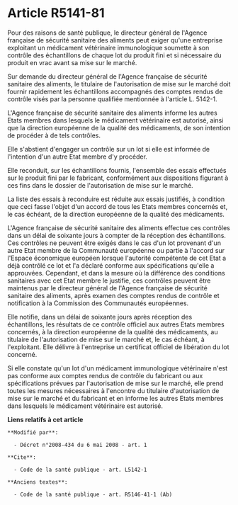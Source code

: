 # Article R5141-81

Pour des raisons de santé publique, le directeur général de l'Agence française de sécurité sanitaire des aliments peut exiger
qu'une entreprise exploitant un médicament vétérinaire immunologique soumette à son contrôle des échantillons de chaque lot
du produit fini et si nécessaire du produit en vrac avant sa mise sur le marché. 

Sur demande du directeur général de l'Agence française de sécurité sanitaire des aliments, le titulaire de l'autorisation de
mise sur le marché doit fournir rapidement les échantillons accompagnés des comptes rendus de contrôle visés par la personne
qualifiée mentionnée à l'article L. 5142-1. 

L'Agence française de sécurité sanitaire des aliments informe les autres Etats membres dans lesquels le médicament
vétérinaire est autorisé, ainsi que la direction européenne de la qualité des médicaments, de son intention de procéder à de
tels contrôles. 

Elle s'abstient d'engager un contrôle sur un lot si elle est informée de l'intention d'un autre Etat membre d'y procéder. 

Elle reconduit, sur les échantillons fournis, l'ensemble des essais effectués sur le produit fini par le fabricant,
conformément aux dispositions figurant à ces fins dans le dossier de l'autorisation de mise sur le marché. 

La liste des essais à reconduire est réduite aux essais justifiés, à condition que ceci fasse l'objet d'un accord de tous les
Etats membres concernés et, le cas échéant, de la direction européenne de la qualité des médicaments. 

L'Agence française de sécurité sanitaire des aliments effectue ces contrôles dans un délai de soixante jours à compter de la
réception des échantillons. Ces contrôles ne peuvent être exigés dans le cas d'un lot provenant d'un autre Etat membre de la
Communauté européenne ou partie à l'accord sur l'Espace économique européen lorsque l'autorité compétente de cet Etat a déjà
contrôlé ce lot et l'a déclaré conforme aux spécifications qu'elle a approuvées. Cependant, et dans la mesure où la
différence des conditions sanitaires avec cet Etat membre le justifie, ces contrôles peuvent être maintenus par le directeur
général de l'Agence française de sécurité sanitaire des aliments, après examen des comptes rendus de contrôle et notification
à la Commission des Communautés européennes. 

Elle notifie, dans un délai de soixante jours après réception des échantillons, les résultats de ce contrôle officiel aux
autres Etats membres concernés, à la direction européenne de la qualité des médicaments, au titulaire de l'autorisation de
mise sur le marché et, le cas échéant, à l'exploitant. Elle délivre à l'entreprise un certificat officiel de libération du
lot concerné. 

Si elle constate qu'un lot d'un médicament immunologique vétérinaire n'est pas conforme aux comptes rendus de contrôle du
fabricant ou aux spécifications prévues par l'autorisation de mise sur le marché, elle prend toutes les mesures nécessaires à
l'encontre du titulaire d'autorisation de mise sur le marché et du fabricant et en informe les autres Etats membres dans
lesquels le médicament vétérinaire est autorisé.

**Liens relatifs à cet article**

	**Modifié par**:

	  - Décret n°2008-434 du 6 mai 2008 - art. 1

	**Cite**:

	  - Code de la santé publique - art. L5142-1

	**Anciens textes**:

	  - Code de la santé publique - art. R5146-41-1 (Ab)
